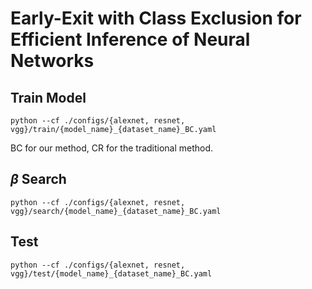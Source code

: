 # Early-Exit with Class Exclusion for Efficient Inference of Neural Networks

## Train Model
```angular2html
python --cf ./configs/{alexnet, resnet, vgg}/train/{model_name}_{dataset_name}_BC.yaml
```
BC for our method, CR for the traditional method.

## $\beta$  Search

```angular2html
python --cf ./configs/{alexnet, resnet, vgg}/search/{model_name}_{dataset_name}_BC.yaml
```

## Test

```angular2html
python --cf ./configs/{alexnet, resnet, vgg}/test/{model_name}_{dataset_name}_BC.yaml
```